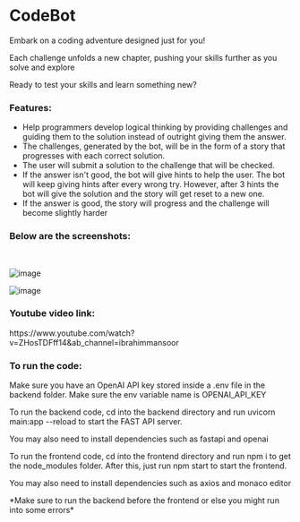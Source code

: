 <h1>CodeBot</h1>

<p>Embark on a coding adventure designed just for you!

Each challenge unfolds a new chapter, pushing your skills further as you solve and explore

Ready to test your skills and learn something new?</p>

<h3>Features:</h3>

<ul>
  <li>Help programmers develop logical thinking by providing challenges and guiding them to the solution instead of outright giving them the answer.</li>
  <li>The challenges, generated by the bot, will be in the form of a story that progresses with each correct solution.</li>
  <li>The user will submit a solution to the challenge that will be checked.</li>
  <li>If the answer isn't good, the bot will give hints to help the user. The bot will keep giving hints after every wrong try. However, after 3 hints the bot will give the solution and the story will get reset to a new one.</li>
  <li>If the answer is good, the story will progress and the challenge will become slightly harder</li>
</ul>

<h3>Below are the screenshots:</h3>
</br>

![image](https://github.com/user-attachments/assets/cb42b1ce-aa3f-4c2e-bcd0-f978420f461c)

![image](https://github.com/user-attachments/assets/523e3fdb-ffb0-4734-83b1-e4a2ad5d67ac)


<h3>Youtube video link:</h3>
https://www.youtube.com/watch?v=ZHosTDFff14&ab_channel=ibrahimmansoor

<h3>To run the code:</h3>
<p>Make sure you have an OpenAI API key stored inside a .env file in the backend folder. Make sure the env variable name is OPENAI_API_KEY</p>
<p>To run the backend code, cd into the backend directory and run uvicorn main:app --reload to start the FAST API server.</p>
<p>You may also need to install dependencies such as fastapi and openai</p>
<p>To run the frontend code, cd into the frontend directory and run npm i to get the node_modules folder. After this, just run npm start to start the frontend.</p>
<p>You may also need to install dependencies such as axios and monaco editor</p>
<p>*Make sure to run the backend before the frontend or else you might run into some errors*</p>
